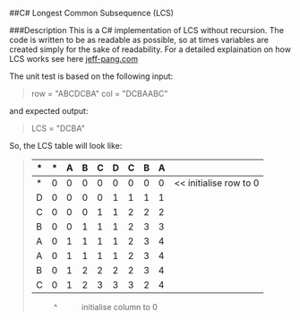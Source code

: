 ##C# Longest Common Subsequence (LCS)

###Description
This is a C# implementation of LCS without recursion. The code is written to be as readable as possible, so at times variables are created simply for the sake of readability. For a detailed explaination on how LCS works see here [jeff-pang.com](http://jeff-pang.com/LongestCommonSubsequence/)

The unit test is based on the following input:

> row = "ABCDCBA" 
> col = "DCBAABC"


and expected output:
> LCS = "DCBA"

So, the LCS table will look like:
> | * | * | A | B | C | D | C | B | A |   |
> |---|---|---|---|---|---|---|---|---|---|
> | * | 0 | 0 | 0 | 0 | 0 | 0 | 0 | 0 |<< initialise row to 0
> | D | 0 | 0 | 0 | 0 | 1 | 1 | 1 | 1 |
> | C | 0 | 0 | 0 | 1 | 1 | 2 | 2 | 2 |
> | B | 0 | 0 | 1 | 1 | 1 | 2 | 3 | 3 |
> | A | 0 | 1 | 1 | 1 | 1 | 2 | 3 | 4 |
> | A | 0 | 1 | 1 | 1 | 1 | 2 | 3 | 4 |
> | B | 0 | 1 | 2 | 2 | 2 | 2 | 3 | 4 |
> | C | 0 | 1 | 2 | 3 | 3 | 3 | 2 | 4 |
> &nbsp; &nbsp; &nbsp; &nbsp; &nbsp; ^
> &nbsp; &nbsp; &nbsp; &nbsp; &nbsp; initialise column to 0



